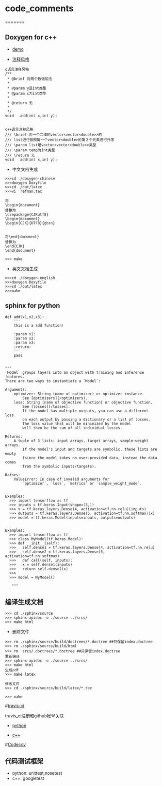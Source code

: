 # code_comments
=======
## Doxygen for c++
* [demo](https://github.com/shujunge/code_comments/tree/master/doxygen-cmake/docs/html/index.html)

* [注释风格](https://blog.csdn.net/czyt1988/article/details/8901191)

```
c语言注释风格
/**
 * @brief 对两个数做加法
 *
 * @param y是int类型
 * @param x为int类型
 *
 * @return 无
 *
 */
void   add(int x,int y);


c++语言注释风格
/// \brief 对一个二维的vector<vector<double>>的
/// list进行按照每一个vector<double>的第２个元素进行升序
/// \param list是vector<vector<double>>类型
/// \param temp为int类型
/// \return 无
void   add(int x,int y);

```

* 中文文档生成
```
>>>cd ./doxygen-chinese
>>>doxygen Doxyfile
>>>cd ./out/latex
>>>vi  refman.tex

将
\begin{document} 
替换为
\usepackage{CJKutf8}
\begin{document}
\begin{CJK}{UTF8}{gbsn}


将\end{document}
替换为
\end{CJK}
\end{document}

>>> make

```
* 英文文档生成
```
>>>cd ./doxygen-english
>>>doxygen Doxyfile
>>>cd ./out/latex
>>>make
```

## sphinx for python
```
def add(x1,x2,x3):
    '''
    this is a add function!

    :param x1:
    :param x2: 
    :param x3: 
    :return:
    '''
    pass
    
```
```
"""
`Model` groups layers into an object with training and inference features.
There are two ways to instantiate a `Model`:

Arguments:
    optimizer: String (name of optimizer) or optimizer instance.
        See [optimizers](/optimizers).
    loss: String (name of objective function) or objective function.
        See [losses](/losses).
        If the model has multiple outputs, you can use a different loss
        on each output by passing a dictionary or a list of losses.
        The loss value that will be minimized by the model
        will then be the sum of all individual losses.  

Returns:
    A tuple of 3 lists: input arrays, target arrays, sample-weight arrays.
        If the model's input and targets are symbolic, these lists are empty
        (since the model takes no user-provided data, instead the data comes
        from the symbolic inputs/targets).

Raises:
    ValueError: In case of invalid arguments for
        `optimizer`, `loss`, `metrics` or `sample_weight_mode`.


Examples:
  >>> import tensorflow as tf
  >>> inputs = tf.keras.Input(shape=(3,))
  >>> x = tf.keras.layers.Dense(4, activation=tf.nn.relu)(inputs)
  >>> outputs = tf.keras.layers.Dense(5, activation=tf.nn.softmax)(x)
  >>> model = tf.keras.Model(inputs=inputs, outputs=outputs)


Examples:
  >>> import tensorflow as tf
  >>> class MyModel(tf.keras.Model):
  >>> def __init__(self):
  >>>   self.dense1 = tf.keras.layers.Dense(4, activation=tf.nn.relu)
  >>>   self.dense2 = tf.keras.layers.Dense(5, activation=tf.nn.softmax)
  >>>   def call(self, inputs):
  >>>   x = self.dense1(inputs)
  >>>   return self.dense2(x)
  >>>
  >>> model = MyModel()

   """
```
## 编译生成文档
```
>>> cd ./sphinx/source
>>> sphinx-apidoc -o ./source ../srcs/
>>> make html

```
* 删除文件
```
>>> rm ./sphinx/source/build/doctrees/*.doctree ##只保留index.doctree
>>> rm ./sphinx/source/build/html
>>> rm  srcs/.doctrees/*.doctree ##只保留index.doctree
重新编译
>>> sphinx-apidoc -o ./source ../srcs/
>>> make html
生成pdf
>>> make latex

修改文件
>>> cd ./sphinx/source/build/latex/*.tex

>>> make 
```


#[travis-ci](https://travis-ci.org/)</br>

travis_ci注册和github帐号关联</br>

* [python](travis_ci/travis_ci_python)

* [c++](travis_ci/travis_ci_c++)


#[Codecov](https://codecov.io/)</br>


## 代码测试框架

* python: unittest,nosetest
* c++: googletest




